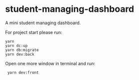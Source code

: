 # student-managing-dashboard
A mini student managing dashboard.


For project start please run:

 ```
 yarn
 yarn dc:up 
 yarn db:migrate
 yarn dev:back
 ```

Open one more window in terminal and run:

```
 yarn dev:front
```
